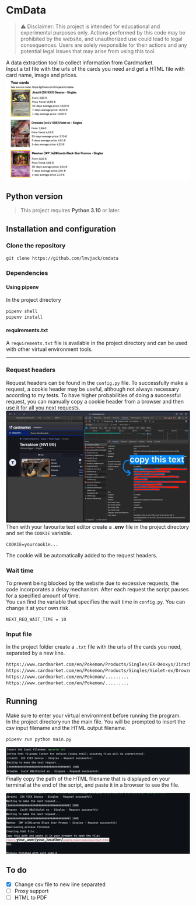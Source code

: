 # CmData
> ⚠️ Disclaimer: This project is intended for educational and experimental purposes only. Actions performed by this code may be prohibited by the website, and unauthorized use could lead to legal consequences. Users are solely responsible for their actions and any potential legal issues that may arise from using this tool.
> 
A data extraction tool to collect information from Cardmarket.<br>
Input a txt file with the urls of the cards you need and get a HTML file with card name, image and prices.
![Script HTML output](attachments/output.png)
## Python version
> This project requires **Python 3.10** or later.

## Installation and configuration
### Clone the repository
```
git clone https://github.com/lmvjack/cmdata
```
### Dependencies
#### Using pipenv
In the project directory

```
pipenv shell
pipenv install
```

#### requirements.txt
A ```requirements.txt``` file is available in the project directory and can be used with other virtual environment tools.

---
### Request headers
Request headers can be found in the ```config.py``` file. To successfully make a request, a cookie header may be useful, although not always necessary according to my tests. To have higher probabilities of doing a successful request, you can manually copy a cookie header from a browser and then use it for all you next requests.
![get cookie](attachments/cookie.jpg)
Then with your favourite text editor create a **.env** file in the project directory and set the ```COOKIE``` variable.
```
COOKIE=yourcookie...
```
The cookie will be automatically added to the request headers.
### Wait time
To prevent being blocked by the website due to excessive requests, the code incorporates a delay mechanism. After each request the script pauses for a specified amount of time. <br>
You can find the variable that specifies the wait time in ```config.py```. You can change it at your own risk.
```
NEXT_REQ_WAIT_TIME = 10
```
### Input file
In the project folder create a ```.txt``` file with the urls of the cards you need, separated by a new line.
```txt
https://www.cardmarket.com/en/Pokemon/Products/Singles/EX-Deoxys/Jirachi-DX9
https://www.cardmarket.com/en/Pokemon/Products/Singles/Violet-ex/Drowzee-V2-sv1V086
https://www.cardmarket.com/en/Pokemon/.........
https://www.cardmarket.com/en/Pokemon/.........
```

## Running
Make sure to enter your virtual environment before running the program.<br>
In the project directory run the main file. You will be prompted to insert the csv input filename and the HTML output filename.
```aiignore
pipenv run python main.py
```
![Execution of the code](attachments/waiting.png)
Finally copy the path of the HTML filename that is displayed on your terminal at the end of the script, and paste it in a browser to see the file.

![Program finished](attachments/final.jpg)

## To do
- [x] Change csv file to new line separated
- [ ] Proxy support
- [ ] HTML to PDF
